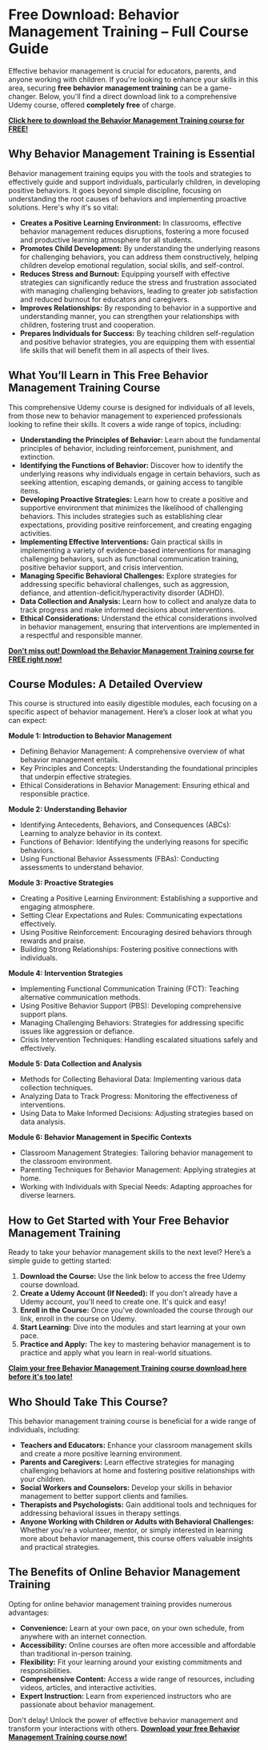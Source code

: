 # Free Download: Behavior Management Training – Full Course Guide

Effective behavior management is crucial for educators, parents, and anyone working with children. If you're looking to enhance your skills in this area, securing **free behavior management training** can be a game-changer. Below, you'll find a direct download link to a comprehensive Udemy course, offered **completely free** of charge.

[**Click here to download the Behavior Management Training course for FREE!**](https://udemywork.com/behavior-management-training)

## Why Behavior Management Training is Essential

Behavior management training equips you with the tools and strategies to effectively guide and support individuals, particularly children, in developing positive behaviors. It goes beyond simple discipline, focusing on understanding the root causes of behaviors and implementing proactive solutions. Here's why it's so vital:

*   **Creates a Positive Learning Environment:** In classrooms, effective behavior management reduces disruptions, fostering a more focused and productive learning atmosphere for all students.
*   **Promotes Child Development:** By understanding the underlying reasons for challenging behaviors, you can address them constructively, helping children develop emotional regulation, social skills, and self-control.
*   **Reduces Stress and Burnout:** Equipping yourself with effective strategies can significantly reduce the stress and frustration associated with managing challenging behaviors, leading to greater job satisfaction and reduced burnout for educators and caregivers.
*   **Improves Relationships:** By responding to behavior in a supportive and understanding manner, you can strengthen your relationships with children, fostering trust and cooperation.
*   **Prepares Individuals for Success:** By teaching children self-regulation and positive behavior strategies, you are equipping them with essential life skills that will benefit them in all aspects of their lives.

## What You’ll Learn in This Free Behavior Management Training Course

This comprehensive Udemy course is designed for individuals of all levels, from those new to behavior management to experienced professionals looking to refine their skills. It covers a wide range of topics, including:

*   **Understanding the Principles of Behavior:** Learn about the fundamental principles of behavior, including reinforcement, punishment, and extinction.
*   **Identifying the Functions of Behavior:** Discover how to identify the underlying reasons why individuals engage in certain behaviors, such as seeking attention, escaping demands, or gaining access to tangible items.
*   **Developing Proactive Strategies:** Learn how to create a positive and supportive environment that minimizes the likelihood of challenging behaviors. This includes strategies such as establishing clear expectations, providing positive reinforcement, and creating engaging activities.
*   **Implementing Effective Interventions:** Gain practical skills in implementing a variety of evidence-based interventions for managing challenging behaviors, such as functional communication training, positive behavior support, and crisis intervention.
*   **Managing Specific Behavioral Challenges:** Explore strategies for addressing specific behavioral challenges, such as aggression, defiance, and attention-deficit/hyperactivity disorder (ADHD).
*   **Data Collection and Analysis:** Learn how to collect and analyze data to track progress and make informed decisions about interventions.
*   **Ethical Considerations:** Understand the ethical considerations involved in behavior management, ensuring that interventions are implemented in a respectful and responsible manner.

[**Don't miss out! Download the Behavior Management Training course for FREE right now!**](https://udemywork.com/behavior-management-training)

## Course Modules: A Detailed Overview

This course is structured into easily digestible modules, each focusing on a specific aspect of behavior management. Here’s a closer look at what you can expect:

**Module 1: Introduction to Behavior Management**

*   Defining Behavior Management: A comprehensive overview of what behavior management entails.
*   Key Principles and Concepts: Understanding the foundational principles that underpin effective strategies.
*   Ethical Considerations in Behavior Management: Ensuring ethical and responsible practice.

**Module 2: Understanding Behavior**

*   Identifying Antecedents, Behaviors, and Consequences (ABCs): Learning to analyze behavior in its context.
*   Functions of Behavior: Identifying the underlying reasons for specific behaviors.
*   Using Functional Behavior Assessments (FBAs): Conducting assessments to understand behavior.

**Module 3: Proactive Strategies**

*   Creating a Positive Learning Environment: Establishing a supportive and engaging atmosphere.
*   Setting Clear Expectations and Rules: Communicating expectations effectively.
*   Using Positive Reinforcement: Encouraging desired behaviors through rewards and praise.
*   Building Strong Relationships: Fostering positive connections with individuals.

**Module 4: Intervention Strategies**

*   Implementing Functional Communication Training (FCT): Teaching alternative communication methods.
*   Using Positive Behavior Support (PBS): Developing comprehensive support plans.
*   Managing Challenging Behaviors: Strategies for addressing specific issues like aggression or defiance.
*   Crisis Intervention Techniques: Handling escalated situations safely and effectively.

**Module 5: Data Collection and Analysis**

*   Methods for Collecting Behavioral Data: Implementing various data collection techniques.
*   Analyzing Data to Track Progress: Monitoring the effectiveness of interventions.
*   Using Data to Make Informed Decisions: Adjusting strategies based on data analysis.

**Module 6: Behavior Management in Specific Contexts**

*   Classroom Management Strategies: Tailoring behavior management to the classroom environment.
*   Parenting Techniques for Behavior Management: Applying strategies at home.
*   Working with Individuals with Special Needs: Adapting approaches for diverse learners.

## How to Get Started with Your Free Behavior Management Training

Ready to take your behavior management skills to the next level? Here’s a simple guide to getting started:

1.  **Download the Course:** Use the link below to access the free Udemy course download.
2.  **Create a Udemy Account (If Needed):** If you don't already have a Udemy account, you'll need to create one. It's quick and easy!
3.  **Enroll in the Course:** Once you've downloaded the course through our link, enroll in the course on Udemy.
4.  **Start Learning:** Dive into the modules and start learning at your own pace.
5.  **Practice and Apply:** The key to mastering behavior management is to practice and apply what you learn in real-world situations.

[**Claim your free Behavior Management Training course download here before it's too late!**](https://udemywork.com/behavior-management-training)

## Who Should Take This Course?

This behavior management training course is beneficial for a wide range of individuals, including:

*   **Teachers and Educators:** Enhance your classroom management skills and create a more positive learning environment.
*   **Parents and Caregivers:** Learn effective strategies for managing challenging behaviors at home and fostering positive relationships with your children.
*   **Social Workers and Counselors:** Develop your skills in behavior management to better support clients and families.
*   **Therapists and Psychologists:** Gain additional tools and techniques for addressing behavioral issues in therapy settings.
*   **Anyone Working with Children or Adults with Behavioral Challenges:** Whether you're a volunteer, mentor, or simply interested in learning more about behavior management, this course offers valuable insights and practical strategies.

## The Benefits of Online Behavior Management Training

Opting for online behavior management training provides numerous advantages:

*   **Convenience:** Learn at your own pace, on your own schedule, from anywhere with an internet connection.
*   **Accessibility:** Online courses are often more accessible and affordable than traditional in-person training.
*   **Flexibility:** Fit your learning around your existing commitments and responsibilities.
*   **Comprehensive Content:** Access a wide range of resources, including videos, articles, and interactive activities.
*   **Expert Instruction:** Learn from experienced instructors who are passionate about behavior management.

Don't delay! Unlock the power of effective behavior management and transform your interactions with others. **[Download your free Behavior Management Training course now!](https://udemywork.com/behavior-management-training)**
